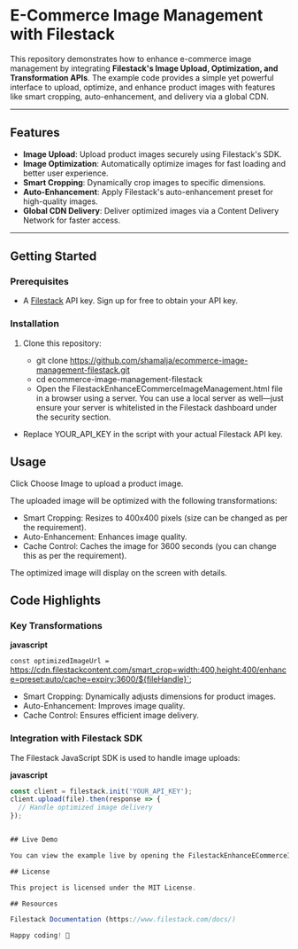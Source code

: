 # E-Commerce Image Management with Filestack

This repository demonstrates how to enhance e-commerce image management by integrating **Filestack's Image Upload, Optimization, and Transformation APIs**. The example code provides a simple yet powerful interface to upload, optimize, and enhance product images with features like smart cropping, auto-enhancement, and delivery via a global CDN.

---

## Features

- **Image Upload**: Upload product images securely using Filestack's SDK.
- **Image Optimization**: Automatically optimize images for fast loading and better user experience.
- **Smart Cropping**: Dynamically crop images to specific dimensions.
- **Auto-Enhancement**: Apply Filestack's auto-enhancement preset for high-quality images.
- **Global CDN Delivery**: Deliver optimized images via a Content Delivery Network for faster access.

---

## Getting Started

### Prerequisites

- A [Filestack](https://www.filestack.com/) API key. Sign up for free to obtain your API key.

### Installation

1. Clone this repository:
  
   - git clone https://github.com/shamalja/ecommerce-image-management-filestack.git
   - cd ecommerce-image-management-filestack
   - Open the FilestackEnhanceECommerceImageManagement.html file in a browser using a server. You can use a local server as well—just ensure your server is whitelisted in the Filestack dashboard under the security section.


- Replace YOUR_API_KEY in the script with your actual Filestack API key.

## Usage

Click Choose Image to upload a product image.

The uploaded image will be optimized with the following transformations:
- Smart Cropping: Resizes to 400x400 pixels (size can be changed as per the requirement).
- Auto-Enhancement: Enhances image quality.
- Cache Control: Caches the image for 3600 seconds (you can change this as per the requirement).

The optimized image will display on the screen with details.

## Code Highlights

### Key Transformations

**javascript** 

`const optimizedImageUrl = `https://cdn.filestackcontent.com/smart_crop=width:400,height:400/enhance=preset:auto/cache=expiry:3600/${fileHandle}`;

- Smart Cropping: Dynamically adjusts dimensions for product images.
- Auto-Enhancement: Improves image quality.
- Cache Control: Ensures efficient image delivery.

### Integration with Filestack SDK
The Filestack JavaScript SDK is used to handle image uploads:

**javascript**

```javascript
const client = filestack.init('YOUR_API_KEY');  
client.upload(file).then(response => {
  // Handle optimized image delivery
});  


## Live Demo

You can view the example live by opening the FilestackEnhanceECommerceImageManagement.html file in your browser after replacing the API key.

## License

This project is licensed under the MIT License.

## Resources

Filestack Documentation (https://www.filestack.com/docs/)

Happy coding! 🚀
